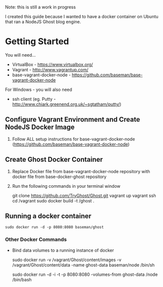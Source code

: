 Note: this is still a work in progress

I created this guide because I wanted to have a docker container on Ubuntu that ran a NodeJS Ghost blog engine.

# Getting Started
You will need…
- VirtualBox - https://www.virtualbox.org/
- Vagrant - http://www.vagrantup.com/
- base-vagrant-docker-node - https://github.com/baseman/base-vagrant-docker-node

For Windows - you will also need
- ssh client (eg. Putty - http://www.chiark.greenend.org.uk/~sgtatham/putty/)

## Configure Vagrant Environment and Create NodeJS Docker Image
1. Follow ALL setup instructions for base-vagrant-docker-node (https://github.com/baseman/base-vagrant-docker-node)

## Create Ghost Docker Container

1. Replace Docker file from base-vagrant-docker-node repository with docker file from base-docker-ghost repository

2. Run the following commands in your terminal window

    git clone https://github.com/TryGhost/Ghost.git
    vagrant up
    vagrant ssh
    cd /vagrant
    sudo docker build -t <your-name>/ghost .

## Running a docker container

    sudo docker run -d -p 8080:8080 baseman/ghost

### Other Docker Commands

- Bind data volumes to a running instance of docker

    sudo docker run -v /vagrant/Ghost/content/images -v /vagrant/Ghost/content/data -name ghost-data baseman/node /bin/sh

    sudo docker run -d -i -t -p 8080:8080 -volumes-from ghost-data <your-name>/node /bin/bash
